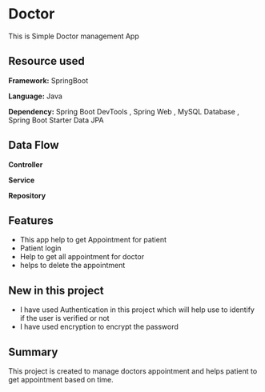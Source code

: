 # Doctor
This is Simple Doctor management App

## Resource used

**Framework:** SpringBoot

**Language:** Java

**Dependency:** Spring Boot DevTools , Spring Web , MySQL Database , Spring Boot Starter Data JPA


## Data Flow

**Controller** 

**Service** 

**Repository** 

## Features

- This app help to get Appointment for patient
- Patient login
- Help to get all appointment for doctor
- helps to delete the appointment


## New in this project

- I have used Authentication in this project which will help use to identify if the user is verified or not
- I have used encryption to encrypt the password

## Summary

This  project is created to manage doctors appointment and helps patient to get appointment based on time.



